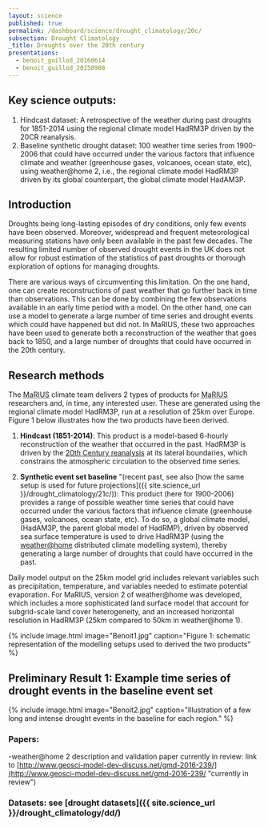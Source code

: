 ```yaml
---
layout: science
published: true
permalink: /dashboard/science/drought_climatology/20c/
subsection: Drought Climatology
_title: Droughts over the 20th century
presentations:
  - benoit_guillod_20160614
  - benoit_guillod_20150908
---
```


## Key science outputs:
1.	Hindcast dataset: A retrospective of the weather during past droughts for 1851-2014 using the regional climate model HadRM3P driven by the 20CR reanalysis.
2.	Baseline synthetic drought dataset: 100 weather time series from 1900-2006 that could have occurred under the various factors that influence climate and weather (greenhouse gases, volcanoes, ocean state, etc),  using weather@home 2, i.e., the regional climate model HadRM3P driven by its global counterpart, the global climate model HadAM3P.

## Introduction
Droughts being long-lasting episodes of dry conditions, only few events have been observed. Moreover, widespread and frequent meteorological measuring stations have only been available in the past few decades. The resulting limited number of observed drought events in the UK does not allow for robust estimation of the statistics of past droughts or thorough exploration of options for managing droughts.

There are various ways of circumventing this limitation. On the one hand, one can create reconstructions of past weather that go further back in time than observations. This can be done by combining the few observations available in an early time period with a model. On the other hand, one can use a model to generate a large number of time series and drought events which could have happened but did not.
In MaRIUS, these two approaches have been used to generate both a reconstruction of the weather that goes back to 1850, and a large number of droughts that could have occurred in the 20th century.

## Research methods

The <abbr title="Managing the Risks, Impacts and Uncertainties of drought and water Scarcity">MaRIUS</abbr> climate team delivers 2 types of products for <abbr title="Managing the Risks, Impacts and Uncertainties of drought and water Scarcity">MaRIUS</abbr> researchers and, in time, any interested user. These are generated using the regional climate model HadRM3P, run at a resolution of 25km over Europe. Figure 1 below illustrates how the two products have been derived.

1.	**Hindcast (1851-2014)**: This product is a model-based 6-hourly reconstruction of the weather that occurred in the past. HadRM3P is driven by the [20th Century reanalysis](http://portal.nersc.gov/project/20C_Reanalysis/) at its lateral boundaries, which constrains the atmospheric circulation to the observed time series.

2.	**Synthetic event set baseline** "(recent past, see also [how the same setup is used for future projections]({{ site.science_url }}/drought_climatology/21c/)): This product (here for 1900-2006) provides a range of possible weather time series that could have occurred under the various factors that influence climate (greenhouse gases, volcanoes, ocean state, etc). To do so, a global climate model, (HadAM3P, the parent global model of HadRMP), driven by observed sea surface temperature is used to drive HadRM3P (using the [weather@home](http://www.climateprediction.net/weatherathome/)  distributed climate modelling system), thereby generating a large number of droughts that could have occurred in the past.

Daily model output on the 25km model grid includes relevant variables such as precipitation, temperature, and variables needed to estimate potential evaporation.
For MaRIUS, version 2 of weather@home was developed, which includes a more sophisticated land surface model that account for subgrid-scale land cover heterogeneity, and an increased horizontal resolution in HadRM3P (25km compared to 50km in weather@home 1).

{% include 
	image.html 
	image="Benoit1.jpg" 
	caption="Figure 1: schematic representation of the modelling setups used to derived the two products" 
%}

## Preliminary Result 1: Example time series of drought events in the baseline event set

{% include 
	image.html 
	image="Benoit2.jpg" 
	caption="Illustration of a few long and intense drought events in the baseline for each region." 
%}

### Papers:
-weather@home 2 description and validation paper currently in review: link to [http://www.geosci-model-dev-discuss.net/gmd-2016-239/](http://www.geosci-model-dev-discuss.net/gmd-2016-239/ "currently in review")

### Datasets: see [drought datasets]({{ site.science_url }}/drought_climatology/dd/)
